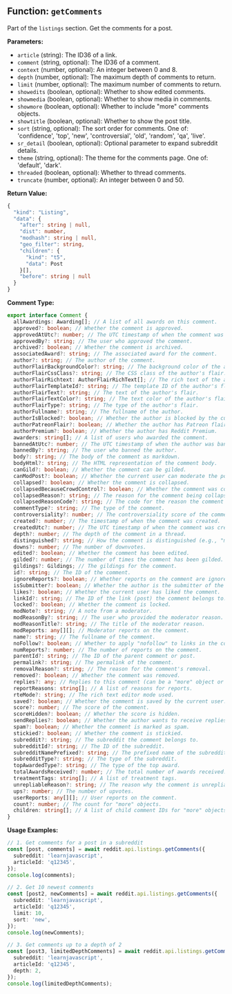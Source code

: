 ## Function: `getComments`

Part of the `listings` section. Get the comments for a post.

**Parameters:**

- `article` (string): The ID36 of a link.
- `comment` (string, optional): The ID36 of a comment.
- `context` (number, optional): An integer between 0 and 8.
- `depth` (number, optional): The maximum depth of comments to return.
- `limit` (number, optional): The maximum number of comments to return.
- `showedits` (boolean, optional): Whether to show edited comments.
- `showmedia` (boolean, optional): Whether to show media in comments.
- `showmore` (boolean, optional): Whether to include "more" comments objects.
- `showtitle` (boolean, optional): Whether to show the post title.
- `sort` (string, optional): The sort order for comments. One of: 'confidence', 'top', 'new', 'controversial', 'old', 'random', 'qa', 'live'.
- `sr_detail` (boolean, optional): Optional parameter to expand subreddit details.
- `theme` (string, optional): The theme for the comments page. One of: 'default', 'dark'.
- `threaded` (boolean, optional): Whether to thread comments.
- `truncate` (number, optional): An integer between 0 and 50.

**Return Value:**

```typescript
{
  "kind": "Listing",
  "data": {
    "after": string | null,
    "dist": number,
    "modhash": string | null,
    "geo_filter": string,
    "children": {
      "kind": "t5",
      "data": Post
    }[],
    "before": string | null
  }
}
```

**Comment Type:**

```typescript
export interface Comment {
  allAwardings: Awarding[]; // A list of all awards on this comment.
  approved?: boolean; // Whether the comment is approved.
  approvedAtUtc?: number; // The UTC timestamp of when the comment was approved.
  approvedBy?: string; // The user who approved the comment.
  archived?: boolean; // Whether the comment is archived.
  associatedAward?: string; // The associated award for the comment.
  author?: string; // The author of the comment.
  authorFlairBackgroundColor?: string; // The background color of the author's flair.
  authorFlairCssClass?: string; // The CSS class of the author's flair.
  authorFlairRichtext: AuthorFlairRichText[]; // The rich text of the author's flair.
  authorFlairTemplateId?: string; // The template ID of the author's flair.
  authorFlairText?: string; // The text of the author's flair.
  authorFlairTextColor?: string; // The text color of the author's flair.
  authorFlairType?: string; // The type of the author's flair.
  authorFullname?: string; // The fullname of the author.
  authorIsBlocked?: boolean; // Whether the author is blocked by the current user.
  authorPatreonFlair?: boolean; // Whether the author has Patreon flair.
  authorPremium?: boolean; // Whether the author has Reddit Premium.
  awarders: string[]; // A list of users who awarded the comment.
  bannedAtUtc?: number; // The UTC timestamp of when the author was banned.
  bannedBy?: string; // The user who banned the author.
  body?: string; // The body of the comment as markdown.
  bodyHtml?: string; // The HTML representation of the comment body.
  canGild?: boolean; // Whether the comment can be gilded.
  canModPost?: boolean; // Whether the current user can moderate the post.
  collapsed?: boolean; // Whether the comment is collapsed.
  collapsedBecauseCrowdControl?: boolean; // Whether the comment was collapsed due to crowd control.
  collapsedReason?: string; // The reason for the comment being collapsed.
  collapsedReasonCode?: string; // The code for the reason the comment was collapsed.
  commentType?: string; // The type of the comment.
  controversiality?: number; // The controversiality score of the comment.
  created?: number; // The timestamp of when the comment was created.
  createdUtc?: number; // The UTC timestamp of when the comment was created.
  depth?: number; // The depth of the comment in a thread.
  distinguished?: string; // How the comment is distinguished (e.g., "moderator").
  downs?: number; // The number of downvotes.
  edited?: boolean; // Whether the comment has been edited.
  gilded?: number; // The number of times the comment has been gilded.
  gildings?: Gildings; // The gildings for the comment.
  id?: string; // The ID of the comment.
  ignoreReports?: boolean; // Whether reports on the comment are ignored.
  isSubmitter?: boolean; // Whether the author is the submitter of the post.
  likes?: boolean; // Whether the current user has liked the comment.
  linkId?: string; // The ID of the link (post) the comment belongs to.
  locked?: boolean; // Whether the comment is locked.
  modNote?: string; // A note from a moderator.
  modReasonBy?: string; // The user who provided the moderator reason.
  modReasonTitle?: string; // The title of the moderator reason.
  modReports: any[][]; // Moderator reports on the comment.
  name?: string; // The fullname of the comment.
  noFollow?: boolean; // Whether to apply "nofollow" to links in the comment.
  numReports?: number; // The number of reports on the comment.
  parentId?: string; // The ID of the parent comment or post.
  permalink?: string; // The permalink of the comment.
  removalReason?: string; // The reason for the comment's removal.
  removed?: boolean; // Whether the comment was removed.
  replies?: any; // Replies to this comment (can be a "more" object or a Listing of Comments).
  reportReasons: string[]; // A list of reasons for reports.
  rteMode?: string; // The rich text editor mode used.
  saved?: boolean; // Whether the comment is saved by the current user.
  score?: number; // The score of the comment.
  scoreHidden?: boolean; // Whether the score is hidden.
  sendReplies?: boolean; // Whether the author wants to receive replies.
  spam?: boolean; // Whether the comment is marked as spam.
  stickied?: boolean; // Whether the comment is stickied.
  subreddit?: string; // The subreddit the comment belongs to.
  subredditId?: string; // The ID of the subreddit.
  subredditNamePrefixed?: string; // The prefixed name of the subreddit (e.g., "r/pics").
  subredditType?: string; // The type of the subreddit.
  topAwardedType?: string; // The type of the top award.
  totalAwardsReceived?: number; // The total number of awards received.
  treatmentTags: string[]; // A list of treatment tags.
  unrepliableReason?: string; // The reason why the comment is unrepliable.
  ups?: number; // The number of upvotes.
  userReports: any[][]; // User reports on the comment.
  count?: number; // The count for "more" objects.
  children: string[]; // A list of child comment IDs for "more" objects.
}
```

**Usage Examples:**

```typescript
// 1. Get comments for a post in a subreddit
const [post, comments] = await reddit.api.listings.getComments({
  subreddit: 'learnjavascript',
  articleId: 'q12345',
});
console.log(comments);
```

```typescript
// 2. Get 10 newest comments
const [post2, newComments] = await reddit.api.listings.getComments({
  subreddit: 'learnjavascript',
  articleId: 'q12345',
  limit: 10,
  sort: 'new',
});
console.log(newComments);
```

```typescript
// 3. Get comments up to a depth of 2
const [post3, limitedDepthComments] = await reddit.api.listings.getComments({
  subreddit: 'learnjavascript',
  articleId: 'q12345',
  depth: 2,
});
console.log(limitedDepthComments);
```
